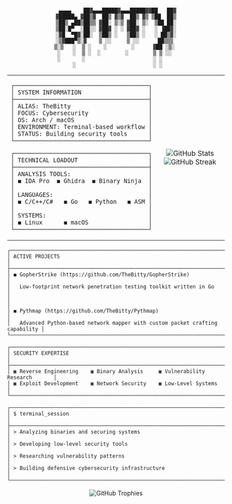 <!-- Terminal-Style Cyberpunk GitHub Profile -->

<div align="center">
  
```
 ▄▄▄▄    ██▓▄▄▄█████▓▄▄▄█████▓▓██   ██▓
▓█████▄ ▓██▒▓  ██▒ ▓▒▓  ██▒ ▓▒ ▒██  ██▒
▒██▒ ▄██▒██▒▒ ▓██░ ▒░▒ ▓██░ ▒░  ▒██ ██░
▒██░█▀  ░██░░ ▓██▓ ░ ░ ▓██▓ ░   ░ ▐██▓░
░▓█  ▀█▓░██░  ▒██▒ ░   ▒██▒ ░   ░ ██▒▓░
░▒▓███▀▒░▓    ▒ ░░     ▒ ░░      ██▒▒▒ 
▒░▒   ░  ▒ ░    ░        ░      ▓██ ░▒░ 
 ░    ░  ▒ ░  ░        ░        ▒ ▒ ░░  
 ░       ░                      ░ ░     
      ░                         ░ ░     
```

</div>

<table border="0">
<tr>
<td width="60%">

```
┌──────────────────────────────────────┐
│ SYSTEM INFORMATION                   │
├──────────────────────────────────────┤
│ ALIAS: TheBitty                      │
│ FOCUS: Cybersecurity                 │
│ OS: Arch / macOS                     │
│ ENVIRONMENT: Terminal-based workflow │
│ STATUS: Building security tools      │
└──────────────────────────────────────┘
```

```
┌──────────────────────────────────────┐
│ TECHNICAL LOADOUT                    │
├──────────────────────────────────────┤
│ ANALYSIS TOOLS:                      │
│ ◼ IDA Pro  ◼ Ghidra  ◼ Binary Ninja  │
│                                      │
│ LANGUAGES:                           │
│ ◼ C/C++/C#   ◼ Go   ◼ Python   ◼ ASM │
│                                      │
│ SYSTEMS:                             │
│ ◼ Linux      ◼ macOS                 │
└──────────────────────────────────────┘
```

</td>
<td width="40%">

<div align="center">
  <img src="https://github-readme-stats.vercel.app/api?username=TheBitty&show_icons=true&hide_border=true&title_color=8A2BE2&icon_color=00FF00&text_color=c9d1d9&bg_color=0d1117" alt="GitHub Stats" />

<br>

<img src="https://github-readme-streak-stats.herokuapp.com/?user=TheBitty&theme=black-ice&hide_border=true&stroke=0000&background=0D1117&ring=8A2BE2&fire=FF6347&currStreakLabel=00FF00" alt="GitHub Streak" />
</div>

</td>
</tr>
</table>

```
┌───────────────────────────────────────────────────────────────────────────────┐
│ ACTIVE PROJECTS                                                               │
├───────────────────────────────────────────────────────────────────────────────┤
│ ◼ GopherStrike (https://github.com/TheBitty/GopherStrike)                     │
│   Low-footprint network penetration testing toolkit written in Go             │
│                                                                               │
│ ◼ Pythmap (https://github.com/TheBitty/Pythmap)                              │
│   Advanced Python-based network mapper with custom packet crafting capability │
└───────────────────────────────────────────────────────────────────────────────┘
```

```
┌───────────────────────────────────────────────────────────────────────────────┐
│ SECURITY EXPERTISE                                                            │
├───────────────────────────────────────────────────────────────────────────────┤
│ ▣ Reverse Engineering    ▣ Binary Analysis     ▣ Vulnerability Research       │
│ ▣ Exploit Development    ▣ Network Security    ▣ Low-Level Systems            │
└───────────────────────────────────────────────────────────────────────────────┘
```

```
┌───────────────────────────────────────────────────────────────────────────────┐
│ $ terminal_session                                                            │
├───────────────────────────────────────────────────────────────────────────────┤
│ > Analyzing binaries and securing systems                                     │
│ > Developing low-level security tools                                         │
│ > Researching vulnerability patterns                                          │
│ > Building defensive cybersecurity infrastructure                             │
└───────────────────────────────────────────────────────────────────────────────┘
```

<div align="center">
<img src="https://github-profile-trophy.vercel.app/?username=TheBitty&theme=radical&no-frame=true&no-bg=true&column=3&margin-w=15&margin-h=15" alt="GitHub Trophies"/>
</div>

<!-- Hidden message in HTML comment that still fits the theme -->
<!-- encrypted:contact:bitty@[redacted]:end -->
